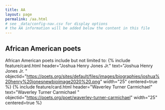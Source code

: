 ```yaml
---
title: AA
layout: page
permalink: /aa.html
# see _data/config-nav.csv for display options
# the AA information will be added below the content in this file
---
```


## African American poets

African American poets include but not limited to:
{% include feature/card.html header="Joshua Henry Jones Jr." text="Joshua Henry Jones Jr.
" objectid="https://poets.org/sites/default/files/images/biographies/joshua%20henry%20jonesnewbioimage2020%20.png" width="25" centered=true %}
{% include feature/card.html header="Waverley Turner Carmichael" text="Waverley Turner Carmichael
" objectid="https://poets.org/poet/waverley-turner-carmichael" width="25" centered=true %}
